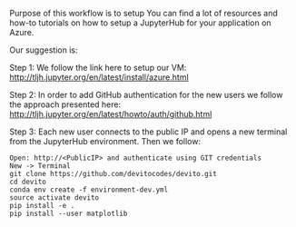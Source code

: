 Purpose of this workflow is to setup
You can find a lot of resources and how-to tutorials on how to setup a JupyterHub for your application on Azure.

Our suggestion is:

Step 1:
We follow the link here to setup our VM:
http://tljh.jupyter.org/en/latest/install/azure.html

Step 2:
In order to add GitHub authentication for the new users we follow the approach presented here:
http://tljh.jupyter.org/en/latest/howto/auth/github.html

Step 3:
Each new user connects to the public IP and opens a new terminal from the JupyterHub environment.
Then we follow:
```
Open: http://<PublicIP> and authenticate using GIT credentials
New -> Terminal
git clone https://github.com/devitocodes/devito.git
cd devito
conda env create -f environment-dev.yml
source activate devito
pip install -e .
pip install --user matplotlib
```
